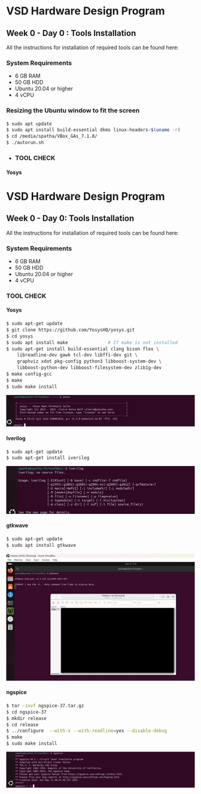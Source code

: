 # VSD Hardware Design Program

## Week 0 - Day 0 : Tools Installation

All the instructions for installation of required tools can be found here:

### **System Requirements**
- 6 GB RAM
- 50 GB HDD
- Ubuntu 20.04 or higher
- 4 vCPU

### **Resizing the Ubuntu window to fit the screen**
```bash
$ sudo apt update
$ sudo apt install build-essential dkms linux-headers-$(uname -r)
$ cd /media/spatha/VBox_GAs_7.1.8/
$ ./autorun.sh
```

- ### **TOOL CHECK**

#### **Yosys**
# VSD Hardware Design Program

## Week 0 - Day 0: Tools Installation

All the instructions for installation of required tools can be found here:

### **System Requirements**
- 6 GB RAM
- 50 GB HDD
- Ubuntu 20.04 or higher
- 4 vCPU

### **TOOL CHECK**

#### **Yosys**
```bash
$ sudo apt-get update
$ git clone https://github.com/YosysHQ/yosys.git
$ cd yosys
$ sudo apt install make               # If make is not installed
$ sudo apt-get install build-essential clang bison flex \
    libreadline-dev gawk tcl-dev libffi-dev git \
    graphviz xdot pkg-config python3 libboost-system-dev \
    libboost-python-dev libboost-filesystem-dev zlib1g-dev
$ make config-gcc
$ make 
$ sudo make install
```
![Alt Text](images/week0/yosys_installation_done.jpeg)

#### **Iverilog**
```bash
$ sudo apt-get update
$ sudo apt-get install iverilog
```
![Alt Text](images/week0/Iverilog_installation_done.jpeg)

#### **gtkwave**
```bash
$ sudo apt-get update
$ sudo apt install gtkwave
```
![Alt Text](images/week0/gtkwave_installation_done.jpeg)

#### **ngspice**
```bash
$ tar -zxvf ngspice-37.tar.gz
$ cd ngspice-37
$ mkdir release
$ cd release
$ ../configure  --with-x --with-readline=yes --disable-debug
$ make
$ sudo make install
```
![Alt Text](images/week0/ngspice_installation_done.jpeg)




 


